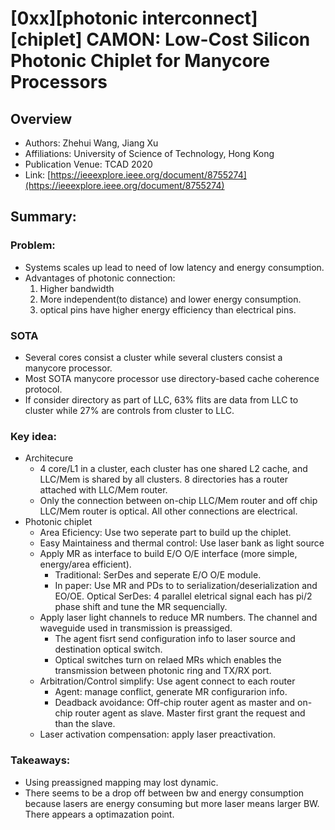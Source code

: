 # [0xx][photonic interconnect][chiplet] CAMON: Low-Cost Silicon Photonic Chiplet for Manycore Processors
## Overview
* Authors: Zhehui Wang, Jiang Xu
* Affiliations: University of Science of Technology, Hong Kong
* Publication Venue: TCAD 2020
* Link: [https://ieeexplore.ieee.org/document/8755274](https://ieeexplore.ieee.org/document/8755274)

## Summary: 
### Problem:
- Systems scales up lead to need of low latency and energy consumption.
- Advantages of photonic connection: 
    1. Higher bandwidth
    2. More independent(to distance) and lower energy consumption.
    3. optical pins have higher energy efficiency than electrical pins.
### SOTA
- Several cores consist a cluster while several clusters consist a manycore processor. 
- Most SOTA manycore processor use directory-based cache coherence protocol.
- If consider directory as part of LLC, 63% flits are data from LLC to cluster while 27% are controls from cluster to LLC.

### Key idea: 
- Architecure
    - 4 core/L1 in a cluster, each cluster has one shared L2 cache, and LLC/Mem is shared by all clusters. 8 directories has a router attached with LLC/Mem router.
    - Only the connection between on-chip LLC/Mem router and off chip LLC/Mem router is optical. All other connections are electrical.
- Photonic chiplet
    - Area Eficiency: Use two seperate part to build up the chiplet. 
    - Easy Maintainess and thermal control: Use laser bank as light source
    - Apply MR as interface to build E/O O/E interface (more simple, energy/area efficient).
        - Traditional: SerDes and seperate E/O O/E module.
        - In paper: Use MR and PDs to to serialization/deserialization and EO/OE. Optical SerDes: 4 parallel eletrical signal each has pi/2 phase shift and tune the MR sequencially.
    - Apply laser light channels to reduce MR numbers. The channel and waveguide used in transmission is preassiged.
        - The agent fisrt send configuration info to laser source and destination optical switch.
        - Optical switches turn on relaed MRs which enables the transmission between photonic ring and TX/RX port.
    - Arbitration/Control simplify: Use agent connect to each router
        - Agent: manage conflict, generate MR configurarion info.
        - Deadback avoidance: Off-chip router agent as master and on-chip router agent as slave. Master first grant the request and than the slave.
    - Laser activation compensation: apply laser preactivation.

### Takeaways: 
- Using preassigned mapping may lost dynamic.
- There seems to be a drop off between bw and energy consumption because lasers are energy consuming but more laser means larger BW. There appears a optimazation point.

